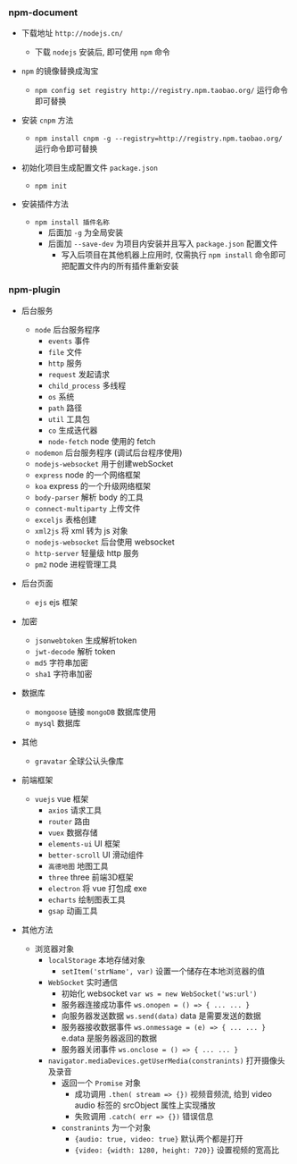 ### npm-document

* 下载地址 `http://nodejs.cn/`
    * 下载 `nodejs` 安装后, 即可使用 `npm` 命令

* `npm` 的镜像替换成淘宝
    * `npm config set registry http://registry.npm.taobao.org/` 运行命令即可替换

* 安装 `cnpm` 方法
    * `npm install cnpm -g --registry=http://registry.npm.taobao.org/` 运行命令即可替换

* 初始化项目生成配置文件 `package.json`
    * `npm init`

* 安装插件方法
    * `npm install 插件名称`
        * 后面加 `-g` 为全局安装
        * 后面加 `--save-dev` 为项目内安装并且写入 `package.json` 配置文件
            * 写入后项目在其他机器上应用时, 仅需执行 `npm install` 命令即可把配置文件内的所有插件重新安装 

### npm-plugin

* 后台服务
    * `node` 后台服务程序
        * `events` 事件
        * `file` 文件
        * `http` 服务
        * `request` 发起请求
        * `child_process` 多线程
        * `os` 系统
        * `path` 路径
        * `util` 工具包
        * `co` 生成迭代器
        * `node-fetch` node 使用的 fetch
    * `nodemon` 后台服务程序 (调试后台程序使用)
    * `nodejs-websocket` 用于创建webSocket
    * `express` node 的一个网络框架
    * `koa` express 的一个升级网络框架
    * `body-parser` 解析 body 的工具
    * `connect-multiparty` 上传文件
    * `exceljs` 表格创建
    * `xml2js` 将 xml 转为 js 对象
    * `nodejs-websocket` 后台使用 websocket 
    * `http-server` 轻量级 http 服务
    * `pm2` node 进程管理工具
    
* 后台页面
    * `ejs` ejs 框架
    
* 加密
    * `jsonwebtoken` 生成解析token
    * `jwt-decode` 解析 token
    * `md5` 字符串加密
    * `sha1` 字符串加密

* 数据库
    * `mongoose` 链接 `mongoDB` 数据库使用
    * `mysql` 数据库

* 其他
    * `gravatar` 全球公认头像库

* 前端框架
    * `vuejs` vue 框架 
        * `axios` 请求工具
        * `router` 路由
        * `vuex` 数据存储
        * `elements-ui` UI 框架
        * `better-scroll` UI 滑动组件
        * `高德地图` 地图工具
        * `three` three 前端3D框架
        * `electron` 将 vue 打包成 exe
        * `echarts` 绘制图表工具
        * `gsap` 动画工具
        
* 其他方法
    * 浏览器对象
        * `localStorage` 本地存储对象
            * `setItem('strName', var)` 设置一个储存在本地浏览器的值
        * `WebSocket` 实时通信
            * 初始化 websocket `var ws = new WebSocket('ws:url')`
            * 服务器连接成功事件 `ws.onopen = () => { ... ... }`
            * 向服务器发送数据 `ws.send(data)` data 是需要发送的数据
            * 服务器接收数据事件 `ws.onmessage = (e) => { ... ... }` e.data 是服务器返回的数据
            * 服务器关闭事件 `ws.onclose = () => { ... ... }`
        * `navigator.mediaDevices.getUserMedia(constranints)` 打开摄像头及录音
            * 返回一个 `Promise` 对象
                * 成功调用 `.then( stream => {})` 视频音频流, 给到 video audio 标签的 srcObject 属性上实现播放
                * 失败调用 `.catch( err => {})` 错误信息
            * `constranints` 为一个对象
                * `{audio: true, video: true}` 默认两个都是打开
                * `{video: {width: 1280, height: 720}}` 设置视频的宽高比
